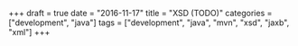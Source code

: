 +++
draft = true
date = "2016-11-17"
title = "XSD (TODO)"
categories = ["development", "java"]
tags = ["development", "java", "mvn", "xsd", "jaxb", "xml"]
+++